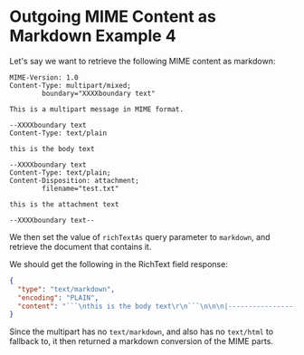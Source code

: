 # Outgoing MIME Content as Markdown Example 4

Let's say we want to retrieve the following MIME content as markdown:

```text
MIME-Version: 1.0
Content-Type: multipart/mixed;
        boundary="XXXXboundary text"

This is a multipart message in MIME format.

--XXXXboundary text
Content-Type: text/plain

this is the body text

--XXXXboundary text
Content-Type: text/plain;
Content-Disposition: attachment;
        filename="test.txt"

this is the attachment text

--XXXXboundary text--
```

We then set the value of `richTextAs` query parameter to `markdown`, and retrieve the document that contains it.

We should get the following in the RichText field response:

```json
{
  "type": "text/markdown",
  "encoding": "PLAIN",
  "content": "```\nthis is the body text\r\n```\n\n\n|-------------------------------------------------------------------------------------------------------------------------|----------------------------------------|\n| [![Document Icon](/icons/medoc.gif)test.txt](/Demo.nsf/0/2d7369e981bf1c8400258b1d003e1a01/Body/M2/test.txt?OpenElement) | **Type:** text/plain **Name:**test.txt |\n\n<br />\n\n"
}
```

Since the multipart has no `text/markdown`, and also has no `text/html` to fallback to, it then returned a markdown conversion of the MIME parts.
